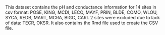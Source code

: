 This dataset contains the pH and conductance information for 14 sites in csv format:
POSE, KING, MCDI, LECO, MAYF, PRIN, BLDE, COMO, WLOU, SYCA, REDB, MART, MCRA, BIGC, CARI.
2 sites were excluded due to lack of data: TECR, OKSR.
It also contains the Rmd file used to create the CSV file. 
